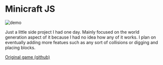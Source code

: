 # Minicraft JS
![demo](http://i.imgur.com/4EhHcT3.jpg)

Just a little side project I had one day. Mainly focused on the world generation aspect of it because I had no idea how any of it works. I plan on eventually adding more featues such as any sort of collisions or digging and placing blocks.

[Original game (github)](https://github.com/Miserlou/Minicraft)
